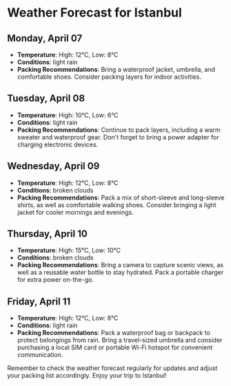# Weather Forecast for Istanbul
## Monday, April 07
* **Temperature**: High: 12°C, Low: 8°C
* **Conditions**: light rain
* **Packing Recommendations**: Bring a waterproof jacket, umbrella, and comfortable shoes. Consider packing layers for indoor activities.

## Tuesday, April 08
* **Temperature**: High: 10°C, Low: 6°C
* **Conditions**: light rain
* **Packing Recommendations**: Continue to pack layers, including a warm sweater and waterproof gear. Don't forget to bring a power adapter for charging electronic devices.

## Wednesday, April 09
* **Temperature**: High: 12°C, Low: 8°C
* **Conditions**: broken clouds
* **Packing Recommendations**: Pack a mix of short-sleeve and long-sleeve shirts, as well as comfortable walking shoes. Consider bringing a light jacket for cooler mornings and evenings.

## Thursday, April 10
* **Temperature**: High: 15°C, Low: 10°C
* **Conditions**: broken clouds
* **Packing Recommendations**: Bring a camera to capture scenic views, as well as a reusable water bottle to stay hydrated. Pack a portable charger for extra power on-the-go.

## Friday, April 11
* **Temperature**: High: 12°C, Low: 8°C
* **Conditions**: light rain
* **Packing Recommendations**: Pack a waterproof bag or backpack to protect belongings from rain. Bring a travel-sized umbrella and consider purchasing a local SIM card or portable Wi-Fi hotspot for convenient communication.

Remember to check the weather forecast regularly for updates and adjust your packing list accordingly. Enjoy your trip to Istanbul!